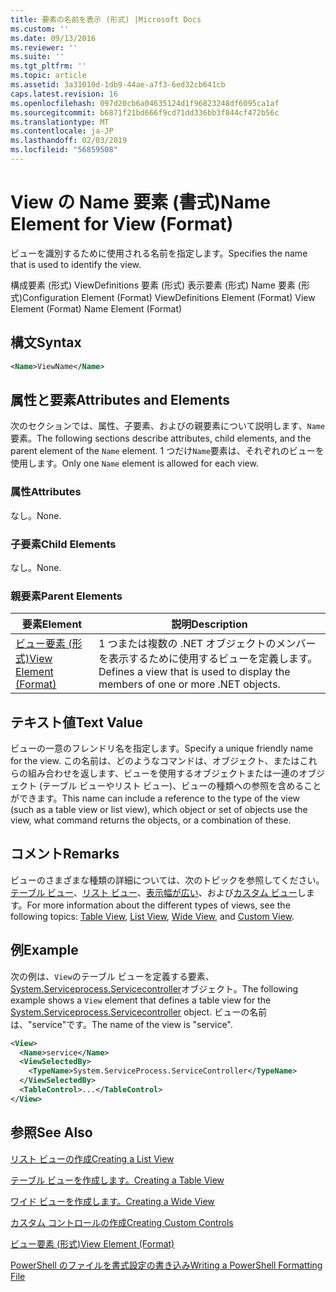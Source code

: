```yaml
---
title: 要素の名前を表示 (形式) |Microsoft Docs
ms.custom: ''
ms.date: 09/13/2016
ms.reviewer: ''
ms.suite: ''
ms.tgt_pltfrm: ''
ms.topic: article
ms.assetid: 3a31010d-1db9-44ae-a7f3-6ed32cb641cb
caps.latest.revision: 16
ms.openlocfilehash: 097d20cb6a04635124d1f96823248df6095ca1af
ms.sourcegitcommit: b6871f21bd666f9cd71dd336bb3f844cf472b56c
ms.translationtype: MT
ms.contentlocale: ja-JP
ms.lasthandoff: 02/03/2019
ms.locfileid: "56859508"
---
```

# <a name="name-element-for-view-format"></a><span data-ttu-id="e5b25-102">View の Name 要素 (書式)</span><span class="sxs-lookup"><span data-stu-id="e5b25-102">Name Element for View (Format)</span></span>

<span data-ttu-id="e5b25-103">ビューを識別するために使用される名前を指定します。</span><span class="sxs-lookup"><span data-stu-id="e5b25-103">Specifies the name that is used to identify the view.</span></span>

<span data-ttu-id="e5b25-104">構成要素 (形式) ViewDefinitions 要素 (形式) 表示要素 (形式) Name 要素 (形式)</span><span class="sxs-lookup"><span data-stu-id="e5b25-104">Configuration Element (Format) ViewDefinitions Element (Format) View Element (Format) Name Element (Format)</span></span>

## <a name="syntax"></a><span data-ttu-id="e5b25-105">構文</span><span class="sxs-lookup"><span data-stu-id="e5b25-105">Syntax</span></span>

```xml
<Name>ViewName</Name>
```

## <a name="attributes-and-elements"></a><span data-ttu-id="e5b25-106">属性と要素</span><span class="sxs-lookup"><span data-stu-id="e5b25-106">Attributes and Elements</span></span>

<span data-ttu-id="e5b25-107">次のセクションでは、属性、子要素、およびの親要素について説明します、`Name`要素。</span><span class="sxs-lookup"><span data-stu-id="e5b25-107">The following sections describe attributes, child elements, and the parent element of the `Name` element.</span></span> <span data-ttu-id="e5b25-108">1 つだけ`Name`要素は、それぞれのビューを使用します。</span><span class="sxs-lookup"><span data-stu-id="e5b25-108">Only one `Name` element is allowed for each view.</span></span>

### <a name="attributes"></a><span data-ttu-id="e5b25-109">属性</span><span class="sxs-lookup"><span data-stu-id="e5b25-109">Attributes</span></span>

<span data-ttu-id="e5b25-110">なし。</span><span class="sxs-lookup"><span data-stu-id="e5b25-110">None.</span></span>

### <a name="child-elements"></a><span data-ttu-id="e5b25-111">子要素</span><span class="sxs-lookup"><span data-stu-id="e5b25-111">Child Elements</span></span>

<span data-ttu-id="e5b25-112">なし。</span><span class="sxs-lookup"><span data-stu-id="e5b25-112">None.</span></span>

### <a name="parent-elements"></a><span data-ttu-id="e5b25-113">親要素</span><span class="sxs-lookup"><span data-stu-id="e5b25-113">Parent Elements</span></span>

|<span data-ttu-id="e5b25-114">要素</span><span class="sxs-lookup"><span data-stu-id="e5b25-114">Element</span></span>|<span data-ttu-id="e5b25-115">説明</span><span class="sxs-lookup"><span data-stu-id="e5b25-115">Description</span></span>|
|-------------|-----------------|
|[<span data-ttu-id="e5b25-116">ビュー要素 (形式)</span><span class="sxs-lookup"><span data-stu-id="e5b25-116">View Element (Format)</span></span>](./view-element-format.md)|<span data-ttu-id="e5b25-117">1 つまたは複数の .NET オブジェクトのメンバーを表示するために使用するビューを定義します。</span><span class="sxs-lookup"><span data-stu-id="e5b25-117">Defines a view that is used to display the members of one or more .NET objects.</span></span>|

## <a name="text-value"></a><span data-ttu-id="e5b25-118">テキスト値</span><span class="sxs-lookup"><span data-stu-id="e5b25-118">Text Value</span></span>

<span data-ttu-id="e5b25-119">ビューの一意のフレンドリ名を指定します。</span><span class="sxs-lookup"><span data-stu-id="e5b25-119">Specify a unique friendly name for the view.</span></span> <span data-ttu-id="e5b25-120">この名前は、どのようなコマンドは、オブジェクト、またはこれらの組み合わせを返します、ビューを使用するオブジェクトまたは一連のオブジェクト (テーブル ビューやリスト ビュー)、ビューの種類への参照を含めることができます。</span><span class="sxs-lookup"><span data-stu-id="e5b25-120">This name can include a reference to the type of the view (such as a table view or list view), which object or set of objects use the view, what command returns the objects, or a combination of these.</span></span>

## <a name="remarks"></a><span data-ttu-id="e5b25-121">コメント</span><span class="sxs-lookup"><span data-stu-id="e5b25-121">Remarks</span></span>

<span data-ttu-id="e5b25-122">ビューのさまざまな種類の詳細については、次のトピックを参照してください。[テーブル ビュー](./creating-a-table-view.md)、[リスト ビュー](./creating-a-list-view.md)、[表示幅が広い](./creating-a-wide-view.md)、および[カスタム ビュー](./creating-custom-controls.md)します。</span><span class="sxs-lookup"><span data-stu-id="e5b25-122">For more information about the different types of views, see the following topics: [Table View](./creating-a-table-view.md), [List View](./creating-a-list-view.md), [Wide View](./creating-a-wide-view.md), and [Custom View](./creating-custom-controls.md).</span></span>

## <a name="example"></a><span data-ttu-id="e5b25-123">例</span><span class="sxs-lookup"><span data-stu-id="e5b25-123">Example</span></span>

<span data-ttu-id="e5b25-124">次の例は、`View`のテーブル ビューを定義する要素、 [System.Serviceprocess.Servicecontroller](/dotnet/api/System.ServiceProcess.ServiceController)オブジェクト。</span><span class="sxs-lookup"><span data-stu-id="e5b25-124">The following example shows a `View` element that defines a table view for the [System.Serviceprocess.Servicecontroller](/dotnet/api/System.ServiceProcess.ServiceController) object.</span></span> <span data-ttu-id="e5b25-125">ビューの名前は、"service"です。</span><span class="sxs-lookup"><span data-stu-id="e5b25-125">The name of the view is "service".</span></span>

```xml
<View>
  <Name>service</Name>
  <ViewSelectedBy>
    <TypeName>System.ServiceProcess.ServiceController</TypeName>
  </ViewSelectedBy>
  <TableControl>...</TableControl>
</View>

```

## <a name="see-also"></a><span data-ttu-id="e5b25-126">参照</span><span class="sxs-lookup"><span data-stu-id="e5b25-126">See Also</span></span>

[<span data-ttu-id="e5b25-127">リスト ビューの作成</span><span class="sxs-lookup"><span data-stu-id="e5b25-127">Creating a List View</span></span>](./creating-a-list-view.md)

[<span data-ttu-id="e5b25-128">テーブル ビューを作成します。</span><span class="sxs-lookup"><span data-stu-id="e5b25-128">Creating a Table View</span></span>](./creating-a-table-view.md)

[<span data-ttu-id="e5b25-129">ワイド ビューを作成します。</span><span class="sxs-lookup"><span data-stu-id="e5b25-129">Creating a Wide View</span></span>](./creating-a-wide-view.md)

[<span data-ttu-id="e5b25-130">カスタム コントロールの作成</span><span class="sxs-lookup"><span data-stu-id="e5b25-130">Creating Custom Controls</span></span>](./creating-custom-controls.md)

[<span data-ttu-id="e5b25-131">ビュー要素 (形式)</span><span class="sxs-lookup"><span data-stu-id="e5b25-131">View Element (Format)</span></span>](./view-element-format.md)

[<span data-ttu-id="e5b25-132">PowerShell のファイルを書式設定の書き込み</span><span class="sxs-lookup"><span data-stu-id="e5b25-132">Writing a PowerShell Formatting File</span></span>](./writing-a-powershell-formatting-file.md)
